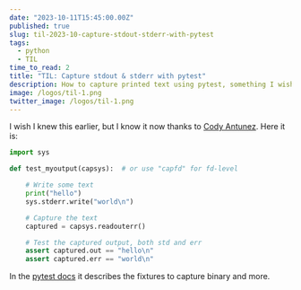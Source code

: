 ```yaml
---
date: "2023-10-11T15:45:00.00Z"
published: true
slug: til-2023-10-capture-stdout-stderr-with-pytest
tags:
  - python
  - TIL
time_to_read: 2
title: "TIL: Capture stdout & stderr with pytest"
description: How to capture printed text using pytest, something I wish I knew sooner.
image: /logos/til-1.png
twitter_image: /logos/til-1.png
---
```


I wish I knew this earlier, but I know it now thanks to [Cody Antunez](https://www.codyantunez.com/). Here it is:


```python
import sys

def test_myoutput(capsys):  # or use "capfd" for fd-level

    # Write some text
    print("hello")
    sys.stderr.write("world\n")

    # Capture the text
    captured = capsys.readouterr()

    # Test the captured output, both std and err
    assert captured.out == "hello\n"
    assert captured.err == "world\n"
```

In the [pytest docs](https://docs.pytest.org/en/latest/how-to/capture-stdout-stderr.html#accessing-captured-output-from-a-test-function) it describes the fixtures to capture binary and more.